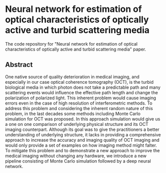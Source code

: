 # Neural network for estimation of optical characteristics of optically active and turbid scattering media
The code repository for "Neural network for estimation of optical characteristics of optically active and turbid scattering media" paper.
## Abstract 
One native source of quality deterioration in medical imaging, and especially in our case optical coherence
tomography (OCT), is the turbid biological media in which photon does not take a predictable path and many scattering
events would influence the effective path length and change the polarization of polarized light. This inherent
problem would cause imaging errors even in the case of high resolution of interferometric methods. To address this
problem and considering the inherent random nature of this problem, in the last decades some methods including
Monte Carlo simulation for OCT was proposed. In this approach simulation would give us a one on one comparison
of underlying physical structure and its OCT imaging counterpart. Although its goal was to give the practitioners a
better understanding of underlying structure, it lacks in providing a comprehensive approach to increase the accuracy
and imaging quality of OCT imaging and would only provide a set of examples on how imaging method might falter.
To mitigate this problem and to demonstrate a new approach to improve the medical imaging without changing any
hardware, we introduce a new pipeline consisting of Monte Carlo simulation followed by a deep neural network.
